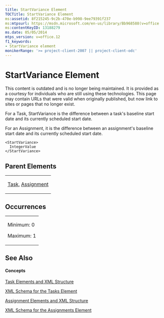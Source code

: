```yaml
---
title: StartVariance Element
TOCTitle: StartVariance Element
ms:assetid: 8f215245-9c2b-470e-b998-9ee79391f237
ms:mtpsurl: https://msdn.microsoft.com/en-us/library/Bb968588(v=office.12)
ms:contentKeyID: 13188279
ms.date: 05/05/2014
mtps_version: v=office.12
f1_keywords:
- StartVariance element
monikerRange: '>= project-client-2007 || project-client-odc'
---
```


# StartVariance Element

This content is outdated and is no longer being maintained. It is provided as a courtesy for individuals who are still using these technologies. This page may contain URLs that were valid when originally published, but now link to sites or pages that no longer exist.

For a Task, StartVariance is the difference between a task's baseline start date and its currently scheduled start date.

For an Assignment, it is the difference between an assignment's baseline start date and its currently scheduled start date.

    <StartVariance>
      IntegerValue
    </StartVariance>

## Parent Elements

<table>
<colgroup>
<col style="width: 100%" />
</colgroup>
<tbody>
<tr class="odd">
<td><p><a href="bb968487(v=office.12).md">Task</a>, <a href="bb968611(v=office.12).md">Assignment</a></p></td>
</tr>
</tbody>
</table>

## Occurrences

<table>
<colgroup>
<col style="width: 100%" />
</colgroup>
<tbody>
<tr class="odd">
<td><p>Minimum: 0</p>
<p>Maximum: 1</p></td>
</tr>
</tbody>
</table>

## See Also

#### Concepts

[Task Elements and XML Structure](bb968475\(v=office.12\).md)

[XML Schema for the Tasks Element](bb968415\(v=office.12\).md)

[Assignment Elements and XML Structure](bb968738\(v=office.12\).md)

[XML Schema for the Assignments Element](bb968414\(v=office.12\).md)

